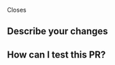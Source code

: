 Closes <!-- Insert issue here -->
## Describe your changes
<!-- Describe your changes in detail, including motivation for the PR -->

## How can I test this PR?
<!-- How can a reviewer test this PR? Also make sure you tested it too -->